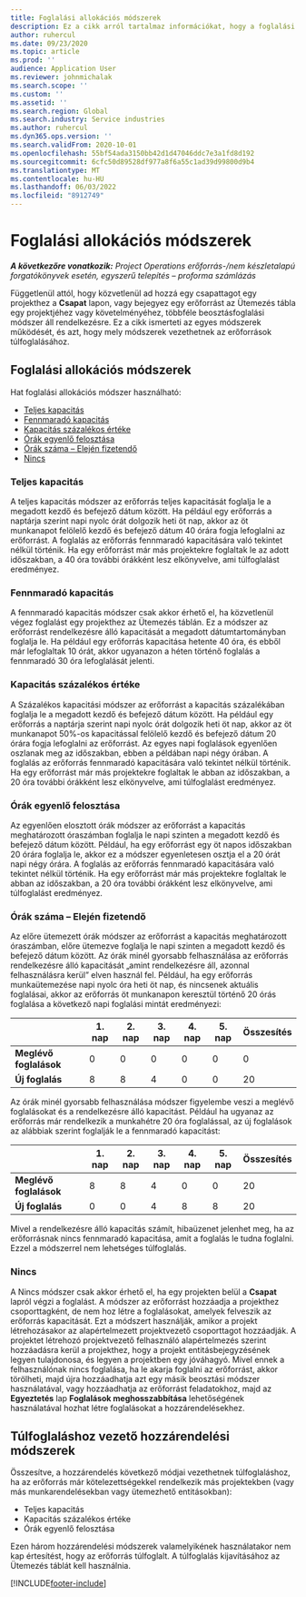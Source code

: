 ```yaml
---
title: Foglalási allokációs módszerek
description: Ez a cikk arról tartalmaz információkat, hogy a foglalási allokációs módszerek hogyan működnek a Project Operations rendszerben.
author: ruhercul
ms.date: 09/23/2020
ms.topic: article
ms.prod: ''
audience: Application User
ms.reviewer: johnmichalak
ms.search.scope: ''
ms.custom: ''
ms.assetid: ''
ms.search.region: Global
ms.search.industry: Service industries
ms.author: ruhercul
ms.dyn365.ops.version: ''
ms.search.validFrom: 2020-10-01
ms.openlocfilehash: 55bf54ada3150bb42d1d47046ddc7e3a1fd8d192
ms.sourcegitcommit: 6cfc50d89528df977a8f6a55c1ad39d99800d9b4
ms.translationtype: MT
ms.contentlocale: hu-HU
ms.lasthandoff: 06/03/2022
ms.locfileid: "8912749"
---
```

# <a name="booking-allocation-methods"></a>Foglalási allokációs módszerek

_**A következőre vonatkozik:** Project Operations erőforrás-/nem készletalapú forgatókönyvek esetén, egyszerű telepítés – proforma számlázás_

Függetlenül attól, hogy közvetlenül ad hozzá egy csapattagot egy projekthez a **Csapat** lapon, vagy bejegyez egy erőforrást az Ütemezés tábla egy projektjéhez vagy követelményéhez, többféle beosztásfoglalási módszer áll rendelkezésre. Ez a cikk ismerteti az egyes módszerek működését, és azt, hogy mely módszerek vezethetnek az erőforrások túlfoglalásához.

## <a name="booking-allocation-methods"></a>Foglalási allokációs módszerek

Hat foglalási allokációs módszer használható:

- [Teljes kapacitás](#full)
- [Fennmaradó kapacitás](#remaining)
- [Kapacitás százalékos értéke](#percentage)
- [Órák egyenlő felosztása](#evenly)
- [Órák száma – Elején fizetendő](#front)
- [Nincs](#none)

### <a name="full-capacity"></a><a name="full"></a>Teljes kapacitás 
A teljes kapacitás módszer az erőforrás teljes kapacitását foglalja le a megadott kezdő és befejező dátum között. Ha például egy erőforrás a naptárja szerint napi nyolc órát dolgozik heti öt nap, akkor az öt munkanapot felölelő kezdő és befejező dátum 40 órára fogja lefoglalni az erőforrást. A foglalás az erőforrás fennmaradó kapacitására való tekintet nélkül történik. Ha egy erőforrást már más projektekre foglaltak le az adott időszakban, a 40 óra további órákként lesz elkönyvelve, ami túlfoglalást eredményez.

### <a name="remaining-capacity"></a><a name="remaining"></a>Fennmaradó kapacitás
A fennmaradó kapacitás módszer csak akkor érhető el, ha közvetlenül végez foglalást egy projekthez az Ütemezés táblán. Ez a módszer az erőforrást rendelkezésre álló kapacitását a megadott dátumtartományban foglalja le. Ha például egy erőforrás kapacitása hetente 40 óra, és ebből már lefoglaltak 10 órát, akkor ugyanazon a héten történő foglalás a fennmaradó 30 óra lefoglalását jelenti.

### <a name="percentage-capacity"></a><a name="percentage"></a>Kapacitás százalékos értéke
A Százalékos kapacitási módszer az erőforrást a kapacitás százalékában foglalja le a megadott kezdő és befejező dátum között. Ha például egy erőforrás a naptárja szerint napi nyolc órát dolgozik heti öt nap, akkor az öt munkanapot 50%-os kapacitással felölelő kezdő és befejező dátum 20 órára fogja lefoglalni az erőforrást. Az egyes napi foglalások egyenlően oszlanak meg az időszakban, ebben a példában napi négy órában. A foglalás az erőforrás fennmaradó kapacitására való tekintet nélkül történik. Ha egy erőforrást már más projektekre foglaltak le abban az időszakban, a 20 óra további órákként lesz elkönyvelve, ami túlfoglalást eredményez.

### <a name="evenly-distribute-hours"></a><a name="evenly"></a>Órák egyenlő felosztása
Az egyenlően elosztott órák módszer az erőforrást a kapacitás meghatározott óraszámban foglalja le napi szinten a megadott kezdő és befejező dátum között. Például, ha egy erőforrást egy öt napos időszakban 20 órára foglalja le, akkor ez a módszer egyenletesen osztja el a 20 órát napi négy órára. A foglalás az erőforrás fennmaradó kapacitására való tekintet nélkül történik. Ha egy erőforrást már más projektekre foglaltak le abban az időszakban, a 20 óra további órákként lesz elkönyvelve, ami túlfoglalást eredményez.

### <a name="front-load-hours"></a><a name="front"></a>Órák száma – Elején fizetendő
Az előre ütemezett órák módszer az erőforrást a kapacitás meghatározott óraszámban, előre ütemezve foglalja le napi szinten a megadott kezdő és befejező dátum között. Az órák minél gyorsabb felhasználása az erőforrás rendelkezésre álló kapacitását „amint rendelkezésre áll, azonnal felhasználásra kerül” elven használ fel. Például, ha egy erőforrás munkaütemezése napi nyolc óra heti öt nap, és nincsenek aktuális foglalásai, akkor az erőforrás öt munkanapon keresztül történő 20 órás foglalása a következő napi foglalási mintát eredményezi: 

|                           |    1. nap    |    2. nap    |    3. nap    |    4. nap    |    5. nap    |    Összesítés    |
|---------------------------|-------------|-------------|-------------|-------------|-------------|-------------|
|    **Meglévő foglalások**    |    0        |    0        |    0        |    0        |    0        |    0        |
|    **Új foglalás**          |    8        |    8        |    4        |    0        |    0        |    20       |

Az órák minél gyorsabb felhasználása módszer figyelembe veszi a meglévő foglalásokat és a rendelkezésre álló kapacitást. Például ha ugyanaz az erőforrás már rendelkezik a munkahétre 20 óra foglalással, az új foglalások az alábbiak szerint foglalják le a fennmaradó kapacitást:

|                     | 1. nap | 2. nap | 3. nap | 4. nap | 5. nap | Összesítés |
|---------------------|-------|-------|-------|-------|-------|-------|
| **Meglévő foglalások** | 8     | 8     | 4     | 0     | 0     | 20    |
| **Új foglalás**       | 0     | 0     | 4     | 8     | 8     | 20    |

Mivel a rendelkezésre álló kapacitás számít, hibaüzenet jelenhet meg, ha az erőforrásnak nincs fennmaradó kapacitása, amit a foglalás le tudna foglalni. Ezzel a módszerrel nem lehetséges túlfoglalás.

### <a name="none"></a><a name="none"></a>Nincs
A Nincs módszer csak akkor érhető el, ha egy projekten belül a **Csapat** lapról végzi a foglalást. A módszer az erőforrást hozzáadja a projekthez csoporttagként, de nem hoz létre a foglalásokat, amelyek felveszik az erőforrás kapacitását. Ezt a módszert használják, amikor a projekt létrehozásakor az alapértelmezett projektvezető csoporttagot hozzáadják. A projektet létrehozó projektvezető felhasználó alapértelmezés szerint hozzáadásra kerül a projekthez, hogy a projekt entitásbejegyzésének legyen tulajdonosa, és legyen a projektben egy jóváhagyó. Mivel ennek a felhasználónak nincs foglalása, ha le akarja foglalni az erőforrást, akkor törölheti, majd újra hozzáadhatja azt egy másik beosztási módszer használatával, vagy hozzáadhatja az erőforrást feladatokhoz, majd az **Egyeztetés** lap **Foglalások meghosszabbítása** lehetőségének használatával hozhat létre foglalásokat a hozzárendelésekhez.

## <a name="allocation-methods-that-lead-to-overbooking"></a>Túlfoglaláshoz vezető hozzárendelési módszerek
Összesítve, a hozzárendelés következő módjai vezethetnek túlfoglaláshoz, ha az erőforrás már kötelezettségekkel rendelkezik más projektekben (vagy más munkarendelésekban vagy ütemezhető entitásokban):

- Teljes kapacitás
- Kapacitás százalékos értéke
- Órák egyenlő felosztása

Ezen három hozzárendelési módszerek valamelyikének használatakor nem kap értesítést, hogy az erőforrás túlfoglalt. A túlfoglalás kijavításához az Ütemezés táblát kell használnia.


[!INCLUDE[footer-include](../includes/footer-banner.md)]